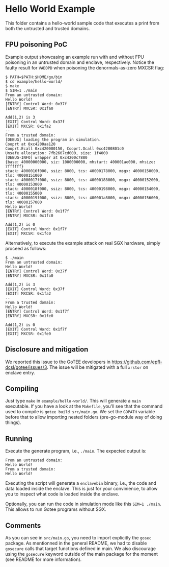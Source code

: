 # Hello World Example

This folder contains a hello-world sample code that executes a print from both the untrusted and trusted domains.

## FPU poisoning PoC

Example output showcasing an example run with and without FPU poisoning in an
untrusted domain and enclave, respectively. Notice the faulty result for
`VADDPD` when poisoning the denormals-as-zero MXCSR flag:

```
$ PATH=$PATH:$HOME/go/bin
$ cd example/hello-world/
$ make
$ SIM=1 ./main
From an untrusted domain:
Hello World!
[ENTRY] Control Word: 0x37f
[ENTRY] MXCSR: 0x1fa0

Add(1,2) is 3
[EXIT] Control Word: 0x37f
[EXIT] MXCSR: 0x1fa2
--
From a trusted domain:
[DEBUG] loading the program in simulation.
Cooprt at 0xc4200aa120
Cooprt.Ecall 0xc420080150, Cooprt.Ocall 0xc4200801c0
Unsafe allocation: 7fb2607cd000, size: 1f4000
[DEBUG-INFO] wrapper at 0xc4200c7880
{base: 40000000000, siz: 1000000000, mhstart: 400001ae000, mhsize: 7ffffff}
stack: 4000016f000, ssiz: 8000, tcs: 40000178000, msgx: 40000150000, tls: 40000151000
stack: 4000017f000, ssiz: 8000, tcs: 40000188000, msgx: 40000152000, tls: 40000153000
stack: 4000018f000, ssiz: 8000, tcs: 40000198000, msgx: 40000154000, tls: 40000155000
stack: 4000019f000, ssiz: 8000, tcs: 400001a8000, msgx: 40000156000, tls: 40000157000
Hello World!
[ENTRY] Control Word: 0x1f7f
[ENTRY] MXCSR: 0x1fc0

Add(1,2) is 0
[EXIT] Control Word: 0x1f7f
[EXIT] MXCSR: 0x1fc0
```

Alternatively, to execute the example attack on real SGX hardware, simply proceed as follows:

```
$ ./main
From an untrusted domain:
Hello World!
[ENTRY] Control Word: 0x37f
[ENTRY] MXCSR: 0x1fa0

Add(1,2) is 3
[EXIT] Control Word: 0x37f
[EXIT] MXCSR: 0x1fa2
--
From a trusted domain:
Hello World!
[ENTRY] Control Word: 0x1f7f
[ENTRY] MXCSR: 0x1fe0

Add(1,2) is 0
[EXIT] Control Word: 0x1f7f
[EXIT] MXCSR: 0x1fe0
```

## Disclosure and mitigation

We reported this issue to the GoTEE developers in <https://github.com/epfl-dcsl/gotee/issues/3>. The issue will be mitigated with a full `xrstor` on enclave entry.

## Compiling

Just type `make` in `example/hello-world/`.
This will generate a `main` executable.
If you have a look at the `Makefile`, you'll see that the command used to compile is `gotee build src/main.go`.
We set the `GOPATH` variable before that to allow importing nested folders (pre-go-module way of doing things).

## Running

Execute the generate program, i.e., `./main`. 
The expected output is: 

```
From an untrusted domain:
Hello World!
From a trusted domain:
Hello World!
```

Executing the script will generate a `enclavebin` binary, i.e., the code and data loaded inside the enclave.
This is just for your convinience, to allow you to inspect what code is loaded inside the enclave.

Optionally, you can run the code in simulation mode like this `SIM=1 ./main`. This allows to run Gotee programs without SGX.

## Comments

As you can see in `src/main.go`, you need to import explicitly the `gosec` package.
As mentionned in the general README, we had to disable `gosecure` calls that target functions defined in main.
We also discourage using the `gosecure` keyword outside of the main package for the moment (see README for more information).
